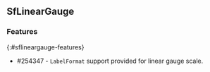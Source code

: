 ## SfLinearGauge

### Features
{:#sflineargauge-features}

* \#254347 - `LabelFormat` support provided for linear gauge scale.